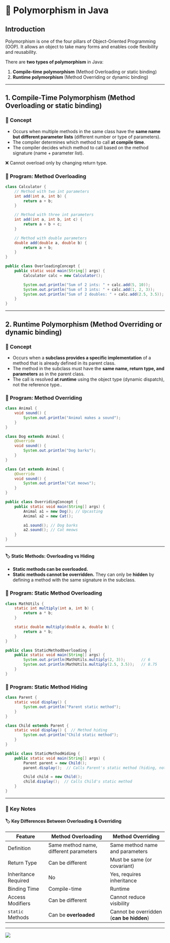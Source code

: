 # 🚀 Polymorphism in Java

## Introduction
Polymorphism is one of the four pillars of Object-Oriented Programming (OOP).
It allows an object to take many forms and enables code flexibility and reusability.

There are **two types of polymorphism** in Java:

1. **Compile-time polymorphism** (Method Overloading or static binding)
2. **Runtime polymorphism** (Method Overriding or dynamic binding)

---

## 1. Compile-Time Polymorphism (Method Overloading or static binding)

### 📘 Concept

- Occurs when multiple methods in the same class have the **same name but different parameter lists** (different number or type of parameters).
- The compiler determines which method to call **at compile time**.
- The compiler decides which method to call based on the method signature (name + parameter list).
  
❌ Cannot overload only by changing return type.

### 📝 Program: Method Overloading

```java
class Calculator {
    // Method with two int parameters
    int add(int a, int b) {
        return a + b;
    }

    // Method with three int parameters
    int add(int a, int b, int c) {
        return a + b + c;
    }

    // Method with double parameters
    double add(double a, double b) {
        return a + b;
    }
}

public class OverloadingConcept {
    public static void main(String[] args) {
        Calculator calc = new Calculator();

        System.out.println("Sum of 2 ints: " + calc.add(5, 10));
        System.out.println("Sum of 3 ints: " + calc.add(1, 2, 3));
        System.out.println("Sum of 2 doubles: " + calc.add(2.5, 3.5));
    }
}
```

---

## 2. Runtime Polymorphism (Method Overriding or dynamic binding)

### 📘 Concept

* Occurs when a **subclass provides a specific implementation** of a method that is already defined in its parent class.
* The method in the subclass must have the **same name, return type, and parameters** as in the parent class.
* The call is resolved **at runtime** using the object type (dynamic dispatch), not the reference type..

### 📝 Program: Method Overriding

```java
class Animal {
    void sound() {
        System.out.println("Animal makes a sound");
    }
}

class Dog extends Animal {
    @Override
    void sound() {
        System.out.println("Dog barks");
    }
}

class Cat extends Animal {
    @Override
    void sound() {
        System.out.println("Cat meows");
    }
}

public class OverridingConcept {
    public static void main(String[] args) {
        Animal a1 = new Dog(); // Upcasting
        Animal a2 = new Cat();

        a1.sound(); // Dog barks
        a2.sound(); // Cat meows
    }
}
```

---

#### 🏷️ Static Methods: Overloading vs Hiding

* **Static methods can be overloaded.**
* **Static methods cannot be overridden.** They can only be **hidden** by defining a method with the same signature in the subclass.

### 📝 Program: Static Method Overloading

```java
class MathUtils {
    static int multiply(int a, int b) {
        return a * b;
    }

    static double multiply(double a, double b) {
        return a * b;
    }
}

public class StaticMethodOverloading {
    public static void main(String[] args) {
        System.out.println(MathUtils.multiply(2, 3));       // 6
        System.out.println(MathUtils.multiply(2.5, 3.5));   // 8.75
    }
}
```

### 📝 Program: Static Method Hiding

```java
class Parent {
    static void display() {
        System.out.println("Parent static method");
    }
}

class Child extends Parent {
    static void display() {  // Method hiding
        System.out.println("Child static method");
    }
}

public class StaticMethodHiding {
    public static void main(String[] args) {
        Parent parent = new Child();
        parent.display();  // Calls Parent's static method (hiding, not overriding)

        Child child = new Child();
        child.display();  // Calls Child's static method
    }
}
```

---

### 📌 Key Notes

#### 🏷️ Key Differences Between Overloading & Overriding

| Feature              | Method Overloading                     | Method Overriding                        |
|----------------------| -------------------------------------- | ---------------------------------------- |
| Definition           | Same method name, different parameters | Same method name and parameters          |
| Return Type          | Can be different                       | Must be same (or covariant)              |
| Inheritance Required | No                                     | Yes, requires inheritance                |
| Binding Time         | Compile-time                           | Runtime                                  |
| Access Modifiers     | Can be different                       | Cannot reduce visibility                 |
| `static` Methods     | Can be **overloaded**                  | Cannot be overridden (**can be hidden**) |

---

[![](https://img.shields.io/badge/Go_Back-🔙-d6cadd?style=for-the-badge&labelColor=d6cadd)](../../../../../../course-docs/TABLE_CONTENT_README.md)

